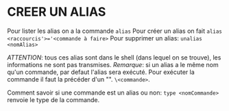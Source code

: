 # CREER UN ALIAS

Pour lister les alias on a la commande `alias`
Pour créer un alias on fait
  `alias <raccourcis'>='<commande à faire>`
Pour supprimer un alias:
  `unalias <nomAlias>`

_ATTENTION_: tous ces alias sont dans le shell (dans lequel on se trouve), les informations ne sont pas transmises.
_Remarque_: si un alias a le même nom qu'un commande, par defaut l'alias sera exécuté. Pour exécuter la commande il faut la précéder d'un "\". `\<commande>`.

Comment savoir si une commande est un alias ou non:
`type <nomCommande>` renvoie le type de la commande.
